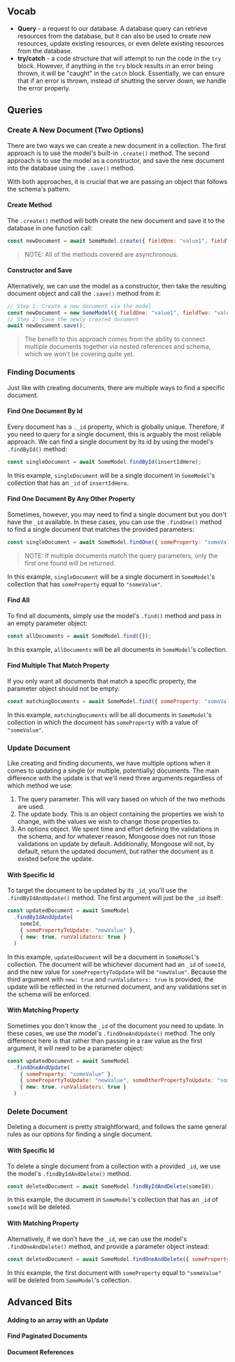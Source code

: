 ## Vocab
- **Query** - a request to our database. A database query can retrieve resources from the database, but it can also be used to create new resources, update existing resources, or even delete existing resources from the database.
- **try/catch** - a code structure that will attempt to run the code in the `try` block. However, if anything in the `try` block results in an error being thrown, it will be "caught" in the `catch` block. Essentially, we can ensure that if an error is thrown, instead of shutting the server down, we handle the error properly.

## Queries

### Create A New Document (Two Options)
There are two ways we can create a new document in a collection. The first approach is to use the model's built-in `.create()` method. The second approach is to use the model as a constructor, and save the new document into the database using the `.save()` method.

With both approaches, it is crucial that we are passing an object that follows the schema's pattern.
#### Create Method
The `.create()` method will both create the new document and save it to the database in one function call:
```js
const newDocument = await SomeModel.create({ fieldOne: "value1", fieldTwo: "value2" });
```
> NOTE: All of the methods covered are asynchronous.

#### Constructor and Save
Alternatively, we can use the model as a constructor, then take the resulting document object and call the `.save()` method from it:

```js
// Step 1: Create a new document via the model
const newDocument = new SomeModel({ fieldOne: "value1", fieldTwo: "value2" });
// Step 2: Save the newly created document
await newDocument.save();
```
> The benefit to this approach comes from the ability to connect multiple documents together via nested references and schema, which we won't be covering quite yet.

### Finding Documents
Just like with creating documents, there are multiple ways to find a specific document.
#### Find One Document By Id
Every document has a `._id` property, which is globally unique. Therefore, if you need to query for a single document, this is arguably the most reliable approach. We can find a single document by its id by using the model's `.findById()` method:

```js
const singleDocument = await SomeModel.findById(insertIdHere);
```

In this example, `singleDocument` will be a single document in `SomeModel`'s collection that has an `_id` of `insertIdHere`.

#### Find One Document By Any Other Property
Sometimes, however, you may need to find a single document but you don't have the `_id` available. In these cases, you can use the `.findOne()` method to find a single document that matches the provided parameters:

```js
const singleDocument = await SomeModel.findOne({ someProperty: "someValue" });
```
> NOTE: If multiple documents match the query parameters, only the first one found will be returned.

In this example, `singleDocument` will be a single document in `SomeModel`'s collection that has `someProperty` equal to `"someValue"`.

#### Find All
To find all documents, simply use the model's `.find()` method and pass in an empty parameter object:

```js
const allDocuments = await SomeModel.find({});
```

In this example, `allDocuments` will be all documents in `SomeModel`'s collection.

#### Find Multiple That Match Property
If you only want all documents that match a specific property, the parameter object should not be empty:

```js
const matchingDocuments = await SomeModel.find({ someProperty: "someValue" });
```

In this example, `matchingDocuments` will be all documents in `SomeModel`'s collection in which the document has `someProperty` with a value of `"someValue"`.

### Update Document
Like creating and finding documents, we have multiple options when it comes to updating a single (or multiple, potentially) documents. The main difference with the update is that we'll need three arguments regardless of which method we use:
1. The query parameter. This will vary based on which of the two methods are used.
2. The update body. This is an object containing the properties we wish to change, with the values we wish to change those properties to.
3. An options object. We spent time and effort defining the validations in the schema, and for whatever reason, Mongoose does not run those validations on update by default. Additionally, Mongoose will not, by default, return the updated document, but rather the document as it existed before the update.
   
#### With Specific Id
To target the document to be updated by its `_id`, you'll use the `.findByIdAndUpdate()` method. The first argument will just be the `_id` itself:

```js
const updatedDocument = await SomeModel
  .findByIdAndUpdate(
    someId, 
    { somePropertyToUpdate: "newValue" }, 
    { new: true, runValidators: true }
  )
```

In this example, `updatedDocument` will be a document in `SomeModel`'s collection. The document will be whichever document had an `_id` of `someId`, and the new value for `somePropertyToUpdate` will be `"newValue"`. Because the third argument with `new: true` and `runValidators: true` is provided, the update will be reflected in the returned document, and any validations set in the schema will be enforced.


#### With Matching Property
Sometimes you don't know the `_id` of the document you need to update. In these cases, we use the model's `.findOneAndUpdate()` method. The only difference here is that rather than passing in a raw value as the first argument, it will need to be a parameter object:

```js
const updatedDocument = await SomeModel
  .findOneAndUpdate(
    { someProperty: "someValue" },
    { somePropertyToUpdate: "newValue", someOtherPropertyToUpdate: "someOtherNewValue" },
    { new: true, runValidators: true }
  )
```

### Delete Document
Deleting a document is pretty straightforward, and follows the same general rules as our options for finding a single document.

#### With Specific Id
To delete a single document from a collection with a provided `_id`, we use the model's `.findByIdAndDelete()` method.

```js
const deletedDocument = await SomeModel.findByIdAndDelete(someId);
```

In this example, the document in `SomeModel`'s collection that has an `_id` of `someId` will be deleted.

#### With Matching Property
Alternatively, if we don't have the `_id`, we can use the model's `.findOneAndDelete()` method, and provide a parameter object instead:

```js
const deletedDocument = await SomeModel.findOneAndDelete({ someProperty: "someValue" });
```

In this example, the first document with `someProperty` equal to `"someValue"` will be deleted from `SomeModel`'s collection.

## Advanced Bits
#### Adding to an array with an Update
#### Find Paginated Documents
#### Document References